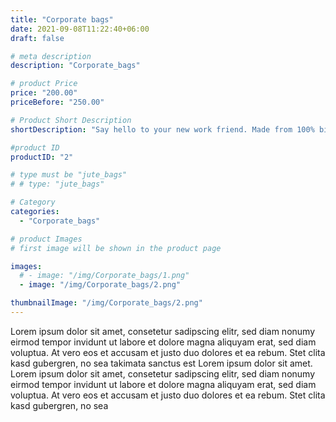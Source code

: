 ```yaml
---
title: "Corporate bags"
date: 2021-09-08T11:22:40+06:00
draft: false

# meta description
description: "Corporate_bags"

# product Price
price: "200.00"
priceBefore: "250.00"

# Product Short Description
shortDescription: "Say hello to your new work friend. Made from 100% biodegradable raw materials, this finest shoulder bag is your multi-level office organizer."

#product ID
productID: "2"

# type must be "jute_bags"
# # type: "jute_bags"

# Category
categories:
  - "Corporate_bags"

# product Images
# first image will be shown in the product page

images:
  # - image: "/img/Corporate_bags/1.png"
  - image: "/img/Corporate_bags/2.png"

thumbnailImage: "/img/Corporate_bags/2.png"
---
```


Lorem ipsum dolor sit amet, consetetur sadipscing elitr, sed diam nonumy eirmod tempor invidunt ut labore et dolore magna aliquyam erat, sed diam voluptua. At vero eos et accusam et justo duo dolores et ea rebum. Stet clita kasd gubergren, no sea takimata sanctus est Lorem ipsum dolor sit amet. Lorem ipsum dolor sit amet, consetetur sadipscing elitr, sed diam nonumy eirmod tempor invidunt ut labore et dolore magna aliquyam erat, sed diam voluptua. At vero eos et accusam et justo duo dolores et ea rebum. Stet clita kasd gubergren, no sea
